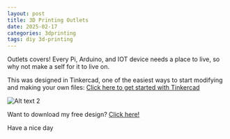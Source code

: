 ```yaml
---
layout: post
title: 3D Printing Outlets
date: 2025-02-17
categories: 3dprinting
tags: diy 3d-printing
---
```


Outlets covers! 
Every Pi, Arduino, and IOT device needs a place to live, so why not make a self for it to live on.

This was designed in Tinkercad, one of the easiest ways to start modifying and making your own files: [Click here to get started with Tinkercad](https://www.tinkercad.com/)

![Alt text 2](https://32bitwave.github.io/32bitcoffee/images/outletShelf1.png)

Want to download my free design? [Click here!](https://github.com/32bitwave/32bitcoffee/blob/main/assets/downloads/outletCover.stl)

Have a nice day
